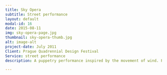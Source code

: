 ```yaml
---
title: Sky Opera
subtitle: Street performance
layout: default
modal-id: 16
date: 2015-08-11
img: sky-opera-page.jpg
thumbnail: sky-opera-thumb.jpg
alt: image-alt
project-date: July 2011
Client: Prague Quadrennial Design Festival
Service: street performance
description: A puppetry performance inspired by the movement of wind. Performed as a street show in London, and as part of the Prague Quadrennial Design Festival. Photograph- Jemima Yong

---
```

